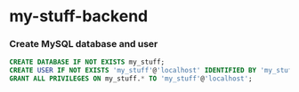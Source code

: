 # my-stuff-backend

### Create MySQL database and user
```sql
CREATE DATABASE IF NOT EXISTS my_stuff;
CREATE USER IF NOT EXISTS 'my_stuff'@'localhost' IDENTIFIED BY 'my_stuffSEA2020';
GRANT ALL PRIVILEGES ON my_stuff.* TO 'my_stuff'@'localhost';
```
